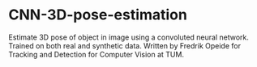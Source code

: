 # CNN-3D-pose-estimation
Estimate 3D pose of object in image using a convoluted neural network. Trained on both real and synthetic data. 
Written by Fredrik Opeide for Tracking and Detection for Computer Vision at TUM.
